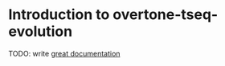 # Introduction to overtone-tseq-evolution

TODO: write [great documentation](http://jacobian.org/writing/what-to-write/)
